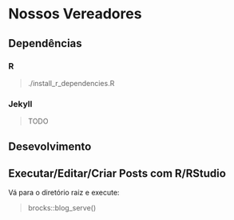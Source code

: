 # Nossos Vereadores

## Dependências

### R

> ./install_r_dependencies.R

### Jekyll

> TODO

## Desevolvimento

## Executar/Editar/Criar Posts com R/RStudio

Vá para o diretório raiz e execute:

> brocks::blog_serve()
